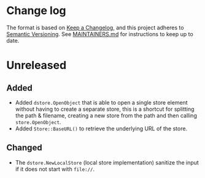 # Change log

The format is based on [Keep a Changelog](https://keepachangelog.com/en/1.0.0/), and this project adheres to [Semantic Versioning](https://semver.org/spec/v2.0.0.html). See [MAINTAINERS.md](./MAINTAINERS.md) for instructions to keep up to date.

# Unreleased

## Added

* Added `dstore.OpenObject` that is able to open a single store element without having to create a separate store, this is a shortcut for splitting the path & filename, creating a new store from the path and then calling `store.OpenObject`.
* Added `Store::BaseURL()` to retrieve the underlying URL of the store.

## Changed

* The `dstore.NewLocalStore` (local store implementation) sanitize the input if it does not start with `file://`.
